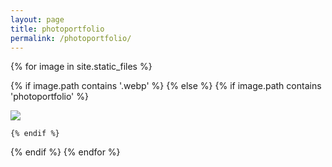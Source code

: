 ```yaml
---
layout: page
title: photoportfolio
permalink: /photoportfolio/
---
```



{% for image in site.static_files %}

{% if image.path contains '.webp' %}
{% else %}
    {% if image.path contains 'photoportfolio' %}


<div class="project">
    <div class= "thumbnail">
        <a href="{{ site.baseurl }}{{ image.path }}">
            <img class="thumbnail" src="{{ site.baseurl }}{{ image.path | replace:'.jpg','-480.webp'}}" />
        </a>
    </div>
</div>


    {% endif %}
{% endif %}
{% endfor %}




<!-- this is for the lightbox --> 
<script type="text/javascript" src="/js/lightbox.js"></script>
<link rel="stylesheet" href="/css/lightbox.css">
